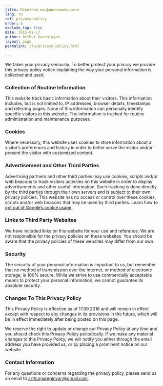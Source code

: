 ```yaml
---
title: Политика конфиденциальности
lang: ru
ref: privacy-policy
order: 6
exclude_top: true
date: 2015-09-17
author: Arthur Gareginyan
layout: page
permalink: /ru/privacy-policy.html

---
```


We takes your privacy seriously. To better protect your privacy we provide this privacy policy notice explaining the way your personal information is collected and used.


### Collection of Routine Information

This website track basic information about their visitors. This information includes, but is not limited to, IP addresses, browser details, timestamps and referring pages. None of this information can personally identify specific visitors to this website. The information is tracked for routine administration and maintenance purposes.


### Cookies

Where necessary, this website uses cookies to store information about a visitor’s preferences and history in order to better serve the visitor and/or present the visitor with customized content.


### Advertisement and Other Third Parties

Advertising partners and other third parties may use cookies, scripts and/or web beacons to track visitors activities on this website in order to display advertisements and other useful information. Such tracking is done directly by the third parties through their own servers and is subject to their own privacy policies. This website has no access or control over these cookies, scripts and/or web beacons that may be used by third parties. Learn how to [opt out of Google’s cookie usage](http://www.google.com/privacy_ads.html).


### Links to Third Party Websites

We have included links on this website for your use and reference. We are not responsible for the privacy policies on these websites. You should be aware that the privacy policies of these websites may differ from our own.


### Security

The security of your personal information is important to us, but remember that no method of transmission over the Internet, or method of electronic storage, is 100% secure. While we strive to use commercially acceptable means to protect your personal information, we cannot guarantee its absolute security.


### Changes To This Privacy PolicyThis Privacy Policy is effective as of 17.09.2016 and will remain in effect except with respect to any changes in its provisions in the future, which will be in effect immediately after being posted on this page.
We reserve the right to update or change our Privacy Policy at any time and you should check this Privacy Policy periodically. If we make any material changes to this Privacy Policy, we will notify you either through the email address you have provided us, or by placing a prominent notice on our website.


### Contact Information

For any questions or concerns regarding the privacy policy, please send us an email to arthurgareginyan@gmail.com.
